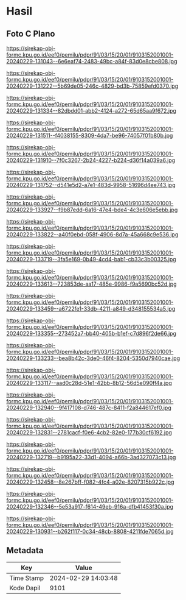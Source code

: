 # Hasil

## Foto C Plano

https://sirekap-obj-formc.kpu.go.id/eef0/pemilu/pdpr/91/03/15/20/01/9103152001001-20240229-131043--6e6eaf74-2483-49bc-a84f-83d0e8cbe808.jpg

https://sirekap-obj-formc.kpu.go.id/eef0/pemilu/pdpr/91/03/15/20/01/9103152001001-20240229-131222--5b69de05-246c-4829-bd3b-75859efd0370.jpg

https://sirekap-obj-formc.kpu.go.id/eef0/pemilu/pdpr/91/03/15/20/01/9103152001001-20240229-131334--82dbdd01-abb2-4124-a272-65d65aa9f672.jpg

https://sirekap-obj-formc.kpu.go.id/eef0/pemilu/pdpr/91/03/15/20/01/9103152001001-20240229-131511--f4038155-8309-4da7-be96-74057f01b80b.jpg

https://sirekap-obj-formc.kpu.go.id/eef0/pemilu/pdpr/91/03/15/20/01/9103152001001-20240229-131910--7f0c3267-2b24-4227-b224-d36f14a039a6.jpg

https://sirekap-obj-formc.kpu.go.id/eef0/pemilu/pdpr/91/03/15/20/01/9103152001001-20240229-131752--d541e5d2-a7e1-483d-9958-51696d4ee743.jpg

https://sirekap-obj-formc.kpu.go.id/eef0/pemilu/pdpr/91/03/15/20/01/9103152001001-20240229-133927--f9b87edd-6a16-47e4-bde4-4c3e606e5ebb.jpg

https://sirekap-obj-formc.kpu.go.id/eef0/pemilu/pdpr/91/03/15/20/01/9103152001001-20240229-133822--a40f0ebd-058f-4906-8d7a-45a668c9e536.jpg

https://sirekap-obj-formc.kpu.go.id/eef0/pemilu/pdpr/91/03/15/20/01/9103152001001-20240229-133719--3fa5e169-0b49-4cd4-bab1-cb33c3b00325.jpg

https://sirekap-obj-formc.kpu.go.id/eef0/pemilu/pdpr/91/03/15/20/01/9103152001001-20240229-133613--723853de-aa17-485e-9986-f9a5690bc52d.jpg

https://sirekap-obj-formc.kpu.go.id/eef0/pemilu/pdpr/91/03/15/20/01/9103152001001-20240229-133459--a6722fe1-33db-4211-a849-d348155534a5.jpg

https://sirekap-obj-formc.kpu.go.id/eef0/pemilu/pdpr/91/03/15/20/01/9103152001001-20240229-133355--273452a7-bb40-405b-b1ef-c7d896f2de66.jpg

https://sirekap-obj-formc.kpu.go.id/eef0/pemilu/pdpr/91/03/15/20/01/9103152001001-20240229-133233--bea8b42c-3de0-46f4-8204-5350d7940cae.jpg

https://sirekap-obj-formc.kpu.go.id/eef0/pemilu/pdpr/91/03/15/20/01/9103152001001-20240229-133117--aad0c28d-51e1-42bb-8b12-56d5e090ff4a.jpg

https://sirekap-obj-formc.kpu.go.id/eef0/pemilu/pdpr/91/03/15/20/01/9103152001001-20240229-132940--9f417108-d746-487c-8411-f2a844617ef0.jpg

https://sirekap-obj-formc.kpu.go.id/eef0/pemilu/pdpr/91/03/15/20/01/9103152001001-20240229-132831--2781cacf-f0e6-4cb2-82e0-177b30cf6192.jpg

https://sirekap-obj-formc.kpu.go.id/eef0/pemilu/pdpr/91/03/15/20/01/9103152001001-20240229-132719--b9195a22-33d1-4094-a66b-3ad327073c13.jpg

https://sirekap-obj-formc.kpu.go.id/eef0/pemilu/pdpr/91/03/15/20/01/9103152001001-20240229-132458--8e267bff-f082-4fc4-a02e-8207315b922c.jpg

https://sirekap-obj-formc.kpu.go.id/eef0/pemilu/pdpr/91/03/15/20/01/9103152001001-20240229-132346--5e53a917-f614-49eb-916a-dfb41453f30a.jpg

https://sirekap-obj-formc.kpu.go.id/eef0/pemilu/pdpr/91/03/15/20/01/9103152001001-20240229-130931--b262f117-0c34-48cb-8808-4211fde7065d.jpg


## Metadata

| Key        | Value               |
| ---------- | ------------------- |
| Time Stamp | 2024-02-29 14:03:48 |
| Kode Dapil | 9101                |



